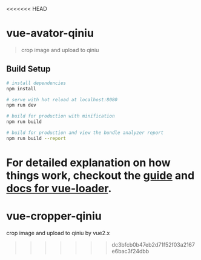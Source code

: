 <<<<<<< HEAD
# vue-avator-qiniu

> crop image and upload to qiniu 

## Build Setup

``` bash
# install dependencies
npm install

# serve with hot reload at localhost:8080
npm run dev

# build for production with minification
npm run build

# build for production and view the bundle analyzer report
npm run build --report
```

For detailed explanation on how things work, checkout the [guide](http://vuejs-templates.github.io/webpack/) and [docs for vue-loader](http://vuejs.github.io/vue-loader).
=======
# vue-cropper-qiniu
crop image and upload to qiniu by vue2.x
>>>>>>> dc3bfcb0b47eb2d71f52f03a2167e6bac3f24dbb
